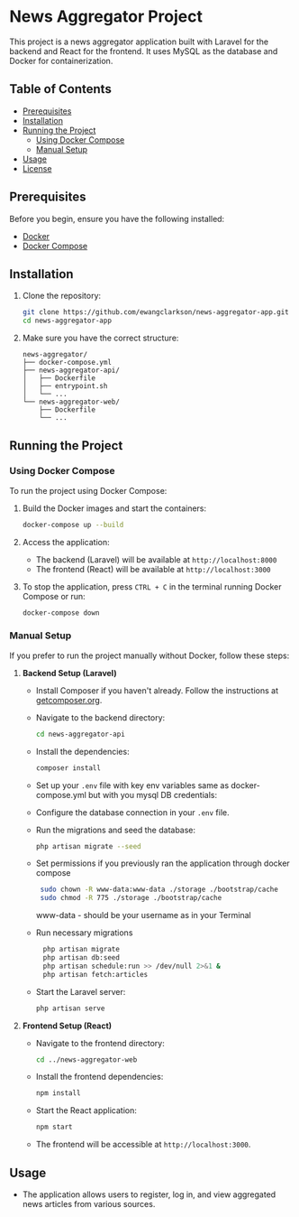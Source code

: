 # News Aggregator Project

This project is a news aggregator application built with Laravel for the backend and React for the frontend. It uses MySQL as the database and Docker for containerization.

## Table of Contents

- [Prerequisites](#prerequisites)
- [Installation](#installation)
- [Running the Project](#running-the-project)
  - [Using Docker Compose](#using-docker-compose)
  - [Manual Setup](#manual-setup)
- [Usage](#usage)
- [License](#license)

## Prerequisites

Before you begin, ensure you have the following installed:

- [Docker](https://www.docker.com/get-started)
- [Docker Compose](https://docs.docker.com/compose/install/)

## Installation

1. Clone the repository:

   ```bash
   git clone https://github.com/ewangclarkson/news-aggregator-app.git
   cd news-aggregator-app
   ```

2. Make sure you have the correct structure:

   ```
   news-aggregator/
   ├── docker-compose.yml
   ├── news-aggregator-api/
   │   ├── Dockerfile
   │   ├── entrypoint.sh
   │   └── ...
   └── news-aggregator-web/
       ├── Dockerfile
       └── ...
   ```

## Running the Project

### Using Docker Compose

To run the project using Docker Compose:

1. Build the Docker images and start the containers:

   ```bash
   docker-compose up --build
   ```

2. Access the application:
   - The backend (Laravel) will be available at `http://localhost:8000`
   - The frontend (React) will be available at `http://localhost:3000`

3. To stop the application, press `CTRL + C` in the terminal running Docker Compose or run:

   ```bash
   docker-compose down
   ```

### Manual Setup

If you prefer to run the project manually without Docker, follow these steps:

1. **Backend Setup (Laravel)**

   - Install Composer if you haven't already. Follow the instructions at [getcomposer.org](https://getcomposer.org/download/).
   
   - Navigate to the backend directory:

     ```bash
     cd news-aggregator-api
     ```

   - Install the dependencies:

     ```bash
     composer install
     ```

   - Set up your `.env` file with key env variables same as docker-compose.yml but with you mysql DB credentials:



   - Configure the database connection in your `.env` file.

   - Run the migrations and seed the database:

     ```bash
     php artisan migrate --seed
     ```
   - Set permissions if you previously ran the application through docker compose
       ```bash
        sudo chown -R www-data:www-data ./storage ./bootstrap/cache
        sudo chmod -R 775 ./storage ./bootstrap/cache
       ```
     www-data - should be your username as in your Terminal

   - Run necessary migrations
   ```bash
        php artisan migrate
        php artisan db:seed
        php artisan schedule:run >> /dev/null 2>&1 &
        php artisan fetch:articles
   ```
   - Start the Laravel server:

     ```bash
     php artisan serve 
     ```

2. **Frontend Setup (React)**

   - Navigate to the frontend directory:

     ```bash
     cd ../news-aggregator-web
     ```

   - Install the frontend dependencies:

     ```bash
     npm install
     ```

   - Start the React application:

     ```bash
     npm start
     ```

   - The frontend will be accessible at `http://localhost:3000`.

## Usage

- The application allows users to register, log in, and view aggregated news articles from various sources.
